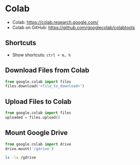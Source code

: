 # Colab
- Colab: <https://colab.research.google.com/>
- Colab on GitHub: <https://github.com/googlecolab/colabtools>

## Shortcuts
- Show shortcuts: `ctrl + m, h`

## Download Files from Colab
```python
from google.colab import files
files.download('<file_to_download>')
```

## Upload Files to Colab
```python
from google.colab import files
uploaded = files.upload()
```

## Mount Google Drive
```python
from google.colab import drive
drive.mount('/gdrive')
```

```bash
ls -la /gdrive
```
